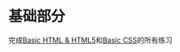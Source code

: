 # 基础部分
完成[Basic HTML & HTML5](https://learn.freecodecamp.org/responsive-web-design/basic-html-and-html5/)和[Basic CSS](https://learn.freecodecamp.org/responsive-web-design/basic-css)的所有练习